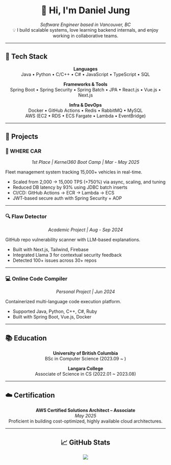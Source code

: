 <div align="center">

# 👋 Hi, I'm Daniel Jung

_Software Engineer based in Vancouver, BC_  
💡 I build scalable systems, love learning backend internals, and enjoy working in collaborative teams.

</div>

---

## 🔧 Tech Stack

<div align="center">

**Languages**  
Java • Python • C/C++ • C# • JavaScript • TypeScript • SQL

**Frameworks & Tools**  
Spring Boot • Spring Security • Spring Batch • JPA • React.js • Vue.js • Next.js

**Infra & DevOps**  
Docker • GitHub Actions • Redis • RabbitMQ • MySQL  
AWS (EC2 • RDS • ECS Fargate • Lambda • EventBridge)  

</div>

---

## 🚀 Projects

### 📍 WHERE CAR  
<div align="center"><i>1st Place | Kernel360 Boot Camp | Mar - May 2025</i></div>

Fleet management system tracking 15,000+ vehicles in real-time.

- Scaled from 2,000 → 15,000 TPS (+750%) via async, scaling, and tuning
- Reduced DB latency by 93% using JDBC batch inserts
- CI/CD: GitHub Actions → ECR → Lambda → ECS
- JWT-based secure auth with Spring Security + AOP

---

### 🔍 Flaw Detector  
<div align="center"><i>Academic Project | Aug - Sep 2024</i></div>

GitHub repo vulnerability scanner with LLM-based explanations.

- Built with Next.js, Tailwind, Firebase
- Integrated Llama 3 for contextual security feedback
- Detected 100+ issues across 30+ repos

---

### 💻 Online Code Compiler  
<div align="center"><i>Personal Project | Jun 2024</i></div>

Containerized multi-language code execution platform.

- Supported Java, Python, C++, C#, Ruby
- Built with Spring Boot, Vue.js, Docker

---


## 📚 Education

<div align="center">

**University of British Columbia**  
BSc in Computer Science (2023.09 ~ )  

**Langara College**  
Associate of Science in CS (2022.01 ~ 2023.08)  

</div>

---

## ☁️ Certification

<div align="center">

**AWS Certified Solutions Architect – Associate**  
_May 2025_  
Proficient in building cost-optimized, highly available cloud architectures.

</div>

---

<h2 align="center">📈 GitHub Stats</h2>

<p align="center">
  <img src="https://github-readme-stats.vercel.app/api?username=devinjae&show_icons=true&theme=default" />
</p>
